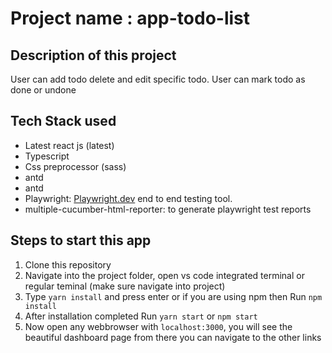# Project name : app-todo-list

## Description of this project

User can add todo delete and edit specific todo. User can mark todo as done or undone

## Tech Stack used

- Latest react js (latest)
- Typescript
- Css preprocessor (sass)
- antd
- antd
- Playwright: [Playwright.dev](https://playwright.dev/) end to end testing tool.
- multiple-cucumber-html-reporter: to generate playwright test reports

## Steps to start this app

1. Clone this repository
2. Navigate into the project folder, open vs code integrated terminal or regular teminal (make sure navigate into project)
3. Type `yarn install` and press enter or if you are using npm then Run `npm install`
4. After installation completed Run `yarn start` or `npm start`
5. Now open any webbrowser with `localhost:3000`, you will see the beautiful dashboard page from there you can navigate to the other links

